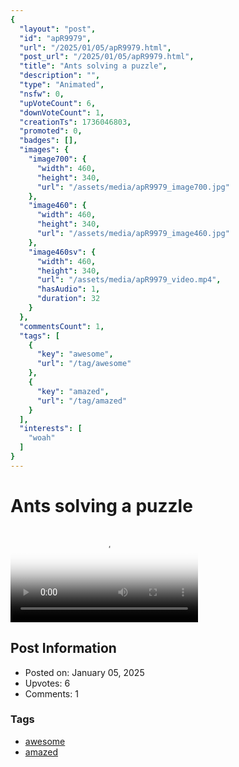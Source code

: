 ```yaml
---
{
  "layout": "post",
  "id": "apR9979",
  "url": "/2025/01/05/apR9979.html",
  "post_url": "/2025/01/05/apR9979.html",
  "title": "Ants solving a puzzle",
  "description": "",
  "type": "Animated",
  "nsfw": 0,
  "upVoteCount": 6,
  "downVoteCount": 1,
  "creationTs": 1736046803,
  "promoted": 0,
  "badges": [],
  "images": {
    "image700": {
      "width": 460,
      "height": 340,
      "url": "/assets/media/apR9979_image700.jpg"
    },
    "image460": {
      "width": 460,
      "height": 340,
      "url": "/assets/media/apR9979_image460.jpg"
    },
    "image460sv": {
      "width": 460,
      "height": 340,
      "url": "/assets/media/apR9979_video.mp4",
      "hasAudio": 1,
      "duration": 32
    }
  },
  "commentsCount": 1,
  "tags": [
    {
      "key": "awesome",
      "url": "/tag/awesome"
    },
    {
      "key": "amazed",
      "url": "/tag/amazed"
    }
  ],
  "interests": [
    "woah"
  ]
}
---
```


# Ants solving a puzzle

<video controls playsinline loop poster="/assets/media/apR9979_image460.jpg">
  <source src="/assets/media/apR9979_video.mp4" type="video/mp4">
  Your browser does not support the video tag.
</video>

## Post Information

- Posted on: January 05, 2025
- Upvotes: 6
- Comments: 1

### Tags

- [awesome](/tag/awesome)
- [amazed](/tag/amazed)
